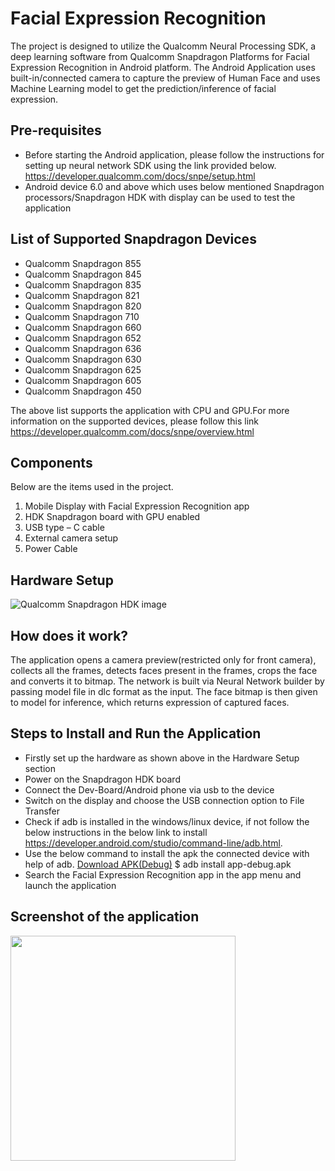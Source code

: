 # Facial Expression Recognition
The project is designed to utilize the Qualcomm Neural Processing SDK, a deep learning software from Qualcomm Snapdragon Platforms for Facial Expression Recognition in Android platform. The Android Application uses built-in/connected camera to capture the preview of Human Face and uses Machine Learning model to get the prediction/inference of facial expression.

## Pre-requisites
* Before starting the Android application, please follow the instructions for setting up neural network SDK using the link provided below.
   https://developer.qualcomm.com/docs/snpe/setup.html
* Android device 6.0 and above which uses below mentioned Snapdragon processors/Snapdragon HDK with display can be used to test the application

## List of Supported Snapdragon Devices
- Qualcomm Snapdragon 855
- Qualcomm Snapdragon 845
- Qualcomm Snapdragon 835
- Qualcomm Snapdragon 821
- Qualcomm Snapdragon 820
- Qualcomm Snapdragon 710
- Qualcomm Snapdragon 660
- Qualcomm Snapdragon 652
- Qualcomm Snapdragon 636
- Qualcomm Snapdragon 630
- Qualcomm Snapdragon 625
- Qualcomm Snapdragon 605
- Qualcomm Snapdragon 450

The above list supports the application with CPU and GPU.For more information on the supported devices, please follow this link https://developer.qualcomm.com/docs/snpe/overview.html

## Components
Below are the items used in the project.
1. Mobile Display with Facial Expression Recognition app
2. HDK Snapdragon board with GPU enabled
3. USB type – C cable
4. External camera setup
5. Power Cable

## Hardware Setup
![Qualcomm Snapdragon HDK image](./android-app/app/src/main/res/drawable/snapdragon_hdk.jpg)

## How does it work?
The application opens a camera preview(restricted only for front camera), collects all the frames, detects faces present in the frames, crops the face and converts it to bitmap. The network is built via Neural Network builder by passing model file in dlc format as the input. The face bitmap is then given to model for inference, which returns expression of captured faces.
## Steps to Install and Run the Application

* Firstly set up the hardware as shown above in the Hardware Setup section
* Power on the Snapdragon HDK board
* Connect the Dev-Board/Android phone via usb to the device
* Switch on the display and choose the USB connection option to File Transfer
* Check if adb is installed in the windows/linux device, if not follow the below instructions in the below link to install
   https://developer.android.com/studio/command-line/adb.html.
* Use the below command to install the apk the connected device with help of adb. [Download APK(Debug)](./android-app/Output/app-debug.apk)
   $ adb install app-debug.apk
* Search the Facial Expression Recognition app in the app menu and launch the application

## Screenshot of the application
<img src="./android-app/app/src/main/res/drawable/fer_screenshot.png" widht=640 height=360 />
